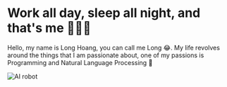 # Work all day, sleep all night, and that's me 👋😊👋

Hello, my name is Long Hoang, you can call me Long 😂. My life revolves around the things that I am passionate about, one of my passions is Programming and Natural Language Processing 🤖

![AI robot](E:\Downloads\Downloads\robot-removebg-preview.png)
